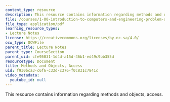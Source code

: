 ```yaml
---
content_type: resource
description: This resource contains information regarding methods and objects, access.
file: /courses/1-00-introduction-to-computers-and-engineering-problem-solving-spring-2012/f930bca3c6f6c33dc376f0c831c7841c_MIT1_00S12_Lec_9.pdf
file_type: application/pdf
learning_resource_types:
- Lecture Notes
license: https://creativecommons.org/licenses/by-nc-sa/4.0/
ocw_type: OCWFile
parent_title: Lecture Notes
parent_type: CourseSection
parent_uid: cfe95031-1d4d-a15d-46b1-ed49c9bb355d
resourcetype: Document
title: Methods and Objects, Access
uid: f930bca3-c6f6-c33d-c376-f0c831c7841c
video_metadata:
  youtube_id: null
---
```

This resource contains information regarding methods and objects, access.